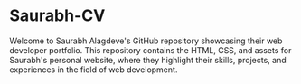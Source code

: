 # Saurabh-CV
Welcome to Saurabh Alagdeve's GitHub repository showcasing their web developer portfolio. This repository contains the HTML, CSS, and assets for Saurabh's personal website, where they highlight their skills, projects, and experiences in the field of web development.
